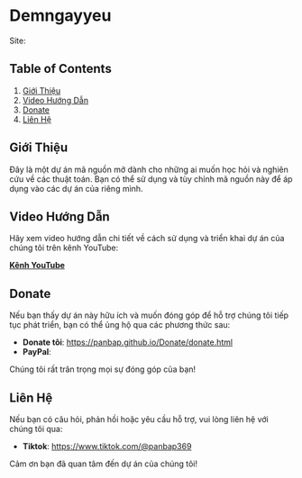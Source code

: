 # Demngayyeu
Site: 

## Table of Contents
1. [Giới Thiệu](#giới-thiệu)
2. [Video Hướng Dẫn](#video-hướng-dẫn)
3. [Donate](#donate)
4. [Liên Hệ](#liên-hệ)

## Giới Thiệu
Đây là một dự án mã nguồn mở dành cho những ai muốn học hỏi và nghiên cứu về các thuật toán. 
Bạn có thể sử dụng và tùy chỉnh mã nguồn này để áp dụng vào các dự án của riêng mình.

## Video Hướng Dẫn
Hãy xem video hướng dẫn chi tiết về cách sử dụng và triển khai dự án của chúng tôi trên kênh YouTube:

[**Kênh YouTube**](https://www.youtube.com/channel/UCLRtmxFJ651hDXEOtxOzQqw)

## Donate
Nếu bạn thấy dự án này hữu ích và muốn đóng góp để hỗ trợ chúng tôi tiếp tục phát triển, bạn có thể ủng hộ qua các phương thức sau:
- **Donate tôi**: https://panbap.github.io/Donate/donate.html
- **PayPal**:

Chúng tôi rất trân trọng mọi sự đóng góp của bạn!

## Liên Hệ

Nếu bạn có câu hỏi, phản hồi hoặc yêu cầu hỗ trợ, vui lòng liên hệ với chúng tôi qua:

- **Tiktok**: https://www.tiktok.com/@panbap369

Cảm ơn bạn đã quan tâm đến dự án của chúng tôi!

